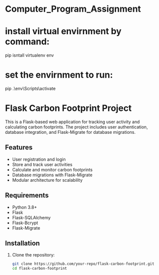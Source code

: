 # Computer_Program_Assignment

# install virtual envirnment by command:

pip isntall virtualenv env

# set the envirnment to run:

pip .\env\Scripts\activate

# Flask Carbon Footprint Project

This is a Flask-based web application for tracking user activity and calculating carbon footprints. The project includes user authentication, database integration, and Flask-Migrate for database migrations.

## Features

- User registration and login
- Store and track user activities
- Calculate and monitor carbon footprints
- Database migrations with Flask-Migrate
- Modular architecture for scalability

## Requirements

- Python 3.8+
- Flask
- Flask-SQLAlchemy
- Flask-Bcrypt
- Flask-Migrate

## Installation

1. Clone the repository:
   ```bash
   git clone https://github.com/your-repo/flask-carbon-footprint.git
   cd flask-carbon-footprint
   ```
